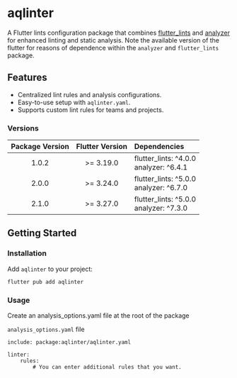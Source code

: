 # aqlinter

A Flutter lints configuration package that combines [flutter_lints](https://pub.dev/packages/flutter_lints) and [analyzer](https://pub.dev/packages/analyzer) for enhanced linting and static analysis.
Note the available version of the flutter for reasons of dependence within the `analyzer` and `flutter_lints` package.

## Features

- Centralized lint rules and analysis configurations.
- Easy-to-use setup with `aqlinter.yaml`.
- Supports custom lint rules for teams and projects.

### Versions
| **Package Version** | **Flutter Version** | **Dependencies**  |
|:-------------------:|:-------------------:|:------------------|
| 1.0.2 | >= 3.19.0 | flutter_lints: ^4.0.0<br>analyzer: ^6.4.1 |
| 2.0.0 | >= 3.24.0 | flutter_lints: ^5.0.0<br>analyzer: ^6.7.0 |
| 2.1.0 | >= 3.27.0 | flutter_lints: ^5.0.0<br>analyzer: ^7.3.0 |


## Getting Started

### Installation

Add `aqlinter` to your project:
```bash
flutter pub add aqlinter
```

### Usage

Create an analysis_options.yaml file at the root of the package

`analysis_options.yaml` file
```
include: package:aqlinter/aqlinter.yaml

linter:
    rules:
        # You can enter additional rules that you want.
```
